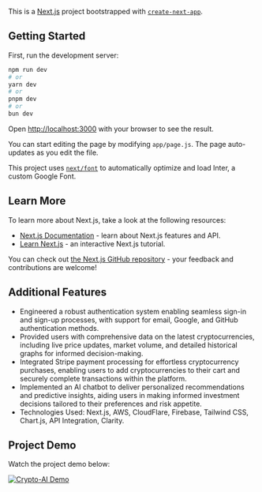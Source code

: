 This is a [Next.js](https://nextjs.org/) project bootstrapped with [`create-next-app`](https://github.com/vercel/next.js/tree/canary/packages/create-next-app).

## Getting Started

First, run the development server:

```bash
npm run dev
# or
yarn dev
# or
pnpm dev
# or
bun dev
```

Open [http://localhost:3000](http://localhost:3000) with your browser to see the result.

You can start editing the page by modifying `app/page.js`. The page auto-updates as you edit the file.

This project uses [`next/font`](https://nextjs.org/docs/basic-features/font-optimization) to automatically optimize and load Inter, a custom Google Font.

## Learn More

To learn more about Next.js, take a look at the following resources:

- [Next.js Documentation](https://nextjs.org/docs) - learn about Next.js features and API.
- [Learn Next.js](https://nextjs.org/learn) - an interactive Next.js tutorial.

You can check out [the Next.js GitHub repository](https://github.com/vercel/next.js/) - your feedback and contributions are welcome!

## Additional Features

- Engineered a robust authentication system enabling seamless sign-in and sign-up processes, with support for email, Google, and GitHub authentication methods.
- Provided users with comprehensive data on the latest cryptocurrencies, including live price updates, market volume, and detailed historical graphs for informed decision-making.
- Integrated Stripe payment processing for effortless cryptocurrency purchases, enabling users to add cryptocurrencies to their cart and securely complete transactions within the platform.
- Implemented an AI chatbot to deliver personalized recommendations and predictive insights, aiding users in making informed investment decisions tailored to their preferences and risk appetite.
- Technologies Used: Next.js, AWS, CloudFlare, Firebase, Tailwind CSS, Chart.js, API Integration, Clarity.

## Project Demo

Watch the project demo below:

[![Crypto-AI Demo](https://img.youtube.com/vi/VIDEO_ID/0.jpg)](https://www.youtube.com/watch?v=VIDEO_ID)
